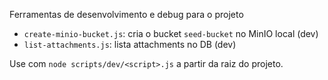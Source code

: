 Ferramentas de desenvolvimento e debug para o projeto

- `create-minio-bucket.js`: cria o bucket `seed-bucket` no MinIO local (dev)
- `list-attachments.js`: lista attachments no DB (dev)

Use com `node scripts/dev/<script>.js` a partir da raiz do projeto.
